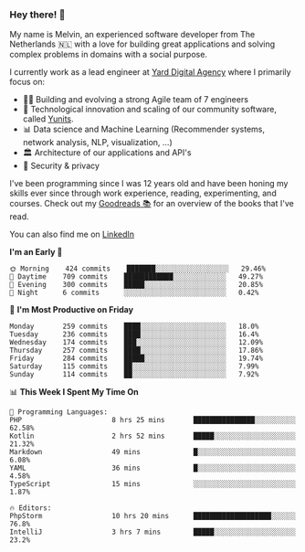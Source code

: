 ### Hey there! 👋

My name is Melvin, an experienced software developer from The Netherlands 🇳🇱 with a love for building great applications and solving complex problems in domains with a social purpose. 

I currently work as a lead engineer at [Yard Digital Agency](https://github.com/yardinternet) where I primarily focus on:

* 👏🏼 Building and evolving a strong Agile team of 7 engineers
* 🚀 Technological innovation and scaling of our community software, called [Yunits](https://www.yunits.com/).
* 📊 Data science and Machine Learning (Recommender systems, network analysis, NLP, visualization, ...)
* 🏛 Architecture of our applications and API's
* 🔐 Security & privacy

I've been programming since I was 12 years old and have been honing my skills ever since through work experience, reading, experimenting, and courses.
Check out my [Goodreads 📚](https://goodreads.com/melvinkoopmans) for an overview of the books that I've read. 

You can also find me on [LinkedIn](https://www.linkedin.com/in/melvinkoopmans)

<!--START_SECTION:waka-->
**I'm an Early 🐤** 

```text
🌞 Morning    424 commits    ███████░░░░░░░░░░░░░░░░░░   29.46% 
🌆 Daytime    709 commits    ████████████░░░░░░░░░░░░░   49.27% 
🌃 Evening    300 commits    █████░░░░░░░░░░░░░░░░░░░░   20.85% 
🌙 Night      6 commits      ░░░░░░░░░░░░░░░░░░░░░░░░░   0.42%

```
📅 **I'm Most Productive on Friday** 

```text
Monday       259 commits    ████░░░░░░░░░░░░░░░░░░░░░   18.0% 
Tuesday      236 commits    ████░░░░░░░░░░░░░░░░░░░░░   16.4% 
Wednesday    174 commits    ███░░░░░░░░░░░░░░░░░░░░░░   12.09% 
Thursday     257 commits    ████░░░░░░░░░░░░░░░░░░░░░   17.86% 
Friday       284 commits    █████░░░░░░░░░░░░░░░░░░░░   19.74% 
Saturday     115 commits    ██░░░░░░░░░░░░░░░░░░░░░░░   7.99% 
Sunday       114 commits    ██░░░░░░░░░░░░░░░░░░░░░░░   7.92%

```


📊 **This Week I Spent My Time On** 

```text
💬 Programming Languages: 
PHP                      8 hrs 25 mins       ███████████████░░░░░░░░░░   62.58% 
Kotlin                   2 hrs 52 mins       █████░░░░░░░░░░░░░░░░░░░░   21.32% 
Markdown                 49 mins             █░░░░░░░░░░░░░░░░░░░░░░░░   6.08% 
YAML                     36 mins             █░░░░░░░░░░░░░░░░░░░░░░░░   4.58% 
TypeScript               15 mins             ░░░░░░░░░░░░░░░░░░░░░░░░░   1.87%

🔥 Editors: 
PhpStorm                 10 hrs 20 mins      ███████████████████░░░░░░   76.8% 
IntelliJ                 3 hrs 7 mins        █████░░░░░░░░░░░░░░░░░░░░   23.2%

```


<!--END_SECTION:waka-->
